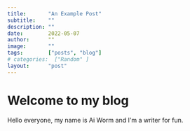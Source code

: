 ```yaml
---
title:       "An Example Post"
subtitle:    ""
description: ""
date:        2022-05-07
author:      ""
image:       ""
tags:        ["posts", "blog"]
# categories:  ["Random" ]
layout:      "post"
---
```


# Welcome to my blog

Hello everyone, my name is Ai Worm and I'm a writer for fun.